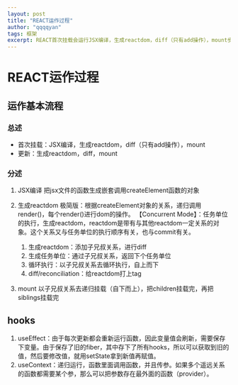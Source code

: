 ```yaml
---
layout: post
title: "REACT运作过程"
author: "qqqqyan"
tags: 框架
excerpt: REACT首次挂载会运行JSX编译，生成reactdom，diff（只有add操作），mount步骤；更新会运行生成reactdom，diff，mount步骤.
---
```


# REACT运作过程

## 运作基本流程

### 总述
* 首次挂载：JSX编译，生成reactdom，diff（只有add操作），mount
* 更新：生成reactdom，diff，mount
  
### 分述
1. JSX编译
   把jsx文件的函数生成嵌套调用createElement函数的对象
2. 生成reactdom
   极简版：根据createElement对象的关系，递归调用render()，每个render()进行dom的操作。
   【Concurrent Mode】：任务单位的执行，生成reactdom，reactdom是带有与其他reactdom一定关系的对象。这个关系又与任务单位的执行顺序有关，也与commit有关。

   1. 生成reactdom：添加子兄叔关系，进行diff
   2. 生成任务单位：通过子兄叔关系，返回下个任务单位
   3. 循环执行：以子兄叔关系去循环执行，自上而下
   4. diff/reconciliation：给reactdom打上tag
3. mount
   以子兄叔关系去递归挂载（自下而上），把children挂载完，再把siblings挂载完
   

## hooks
1. useEffect：由于每次更新都会重新运行函数，因此变量值会刷新，需要保存下变量。由于保存了旧的fiber，其中存下了所有hooks，所以可以获取到旧的值，然后要修改值，就用setState拿到新值再赋值。
2. useContext：递归运行，函数里面调用函数，并且传参。如果多个遥远关系的函数都需要某个参，那么可以把参数存在最外面的函数（provider）。
